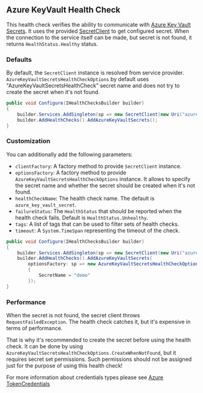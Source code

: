 ## Azure KeyVault Health Check

This health check verifies the ability to communicate with [Azure Key Vault Secrets](https://azure.microsoft.com/services/key-vault/). It uses the provided [SecretClient](https://learn.microsoft.com/dotnet/api/azure.security.keyvault.secrets.secretclient) to get configured secret. When the connection to the service itself can be made, but secret is not found, it returns `HealthStatus.Healthy` status.

### Defaults

By default, the `SecretClient` instance is resolved from service provider. `AzureKeyVaultSecretsHealthCheckOptions` by default uses "AzureKeyVaultSecretsHealthCheck" secret name and does not try to create the secret when it's not found.

```csharp
public void Configure(IHealthChecksBuilder builder)
{
    builder.Services.AddSingleton(sp => new SecretClient(new Uri("azure-key-vault-uri"), new DefaultAzureCredential()));
    builder.AddHealthChecks().AddAzureKeyVaultSecrets();
}
```

### Customization

You can additionally add the following parameters:

- `clientFactory`: A factory method to provide `SecretClient` instance.
- `optionsFactory`: A factory method to provide `AzureKeyVaultSecretsHealthCheckOptions` instance. It allows to specify the secret name and whether the secret should be created when it's not found.
- `healthCheckName`: The health check name. The default is `azure_key_vault_secret`.
- `failureStatus`: The `HealthStatus` that should be reported when the health check fails. Default is `HealthStatus.Unhealthy`.
- `tags`: A list of tags that can be used to filter sets of health checks.
- `timeout`: A `System.TimeSpan` representing the timeout of the check.

```csharp
public void Configure(IHealthChecksBuilder builder)
{
    builder.Services.AddSingleton(sp => new SecretClient(new Uri("azure-key-vault-uri"), new DefaultAzureCredential()));
    builder.AddHealthChecks().AddAzureKeyVaultSecrets(
        optionsFactory: sp => new AzureKeyVaultSecretsHealthCheckOptions()
        {
            SecretName = "demo"
        });
}
```

### Performance

 When the secret is not found, the secret client throws `RequestFailedException`. The health check catches it, but it's expensive in terms of performance.

That is why it's recommended to create the secret before using the health check. It can be done by using `AzureKeyVaultSecretsHealthCheckOptions.CreateWhenNotFound`, but it requires secret set permissions. Such permissions should not be assigned just for the purpose of using this health check!

For more information about credentials types please see [Azure TokenCredentials](https://docs.microsoft.com/dotnet/api/overview/azure/identity-readme)
